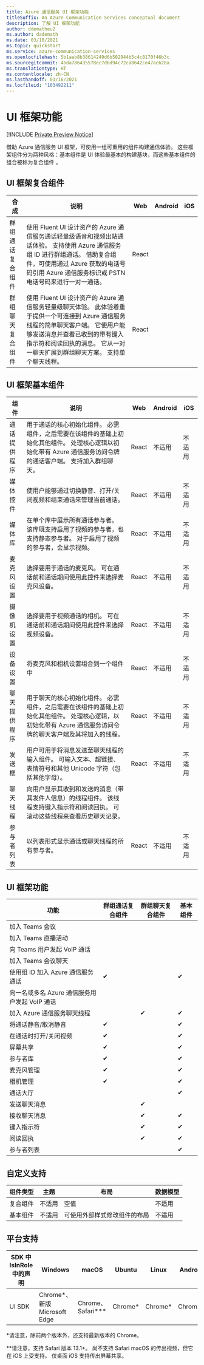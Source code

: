 ```yaml
---
title: Azure 通信服务 UI 框架功能
titleSuffix: An Azure Communication Services conceptual document
description: 了解 UI 框架功能
author: ddematheu2
ms.author: dademath
ms.date: 03/10/2021
ms.topic: quickstart
ms.service: azure-communication-services
ms.openlocfilehash: 5b1aab8b38614249d6b502044b5c4c8170f46b3c
ms.sourcegitcommit: 4bda786435578ec7d6d94c72ca8642ce47ac628a
ms.translationtype: HT
ms.contentlocale: zh-CN
ms.lasthandoff: 03/16/2021
ms.locfileid: "103492211"
---
```

# <a name="ui-framework-capabilities"></a>UI 框架功能

[!INCLUDE [Private Preview Notice](../../includes/private-preview-include.md)]

借助 Azure 通信服务 UI 框架，可使用一组可重用的组件构建通信体验。 这些框架组件分为两种风格：基本组件是 UI 体验最基本的构建基块，而这些基本组件的组合被称为复合组件 。

## <a name="ui-framework-composite-components"></a>UI 框架复合组件

| 合成               | 说明                                               | Web   | Android | iOS   |
|-------------------------|-----------------------------------------------------------|-------|---------|-------|
| 群组通话复合组件 | 使用 Fluent UI 设计资产的 Azure 通信服务通话轻量级语音和视频出站通话体验。 支持使用 Azure 通信服务组 ID 进行群组通话。 借助复合组件，可使用通过 Azure 获取的电话号码引用 Azure 通信服务标识或 PSTN 电话号码来进行一对一通话。                                    | React |  |  |
| 群组聊天复合组件    | 使用 Fluent UI 设计资产的 Azure 通信服务轻量级聊天体验。 此体验着重于提供一个可连接到 Azure 通信服务线程的简单聊天客户端。 它使用户能够发送消息并查看已收到的带有键入指示符和阅读回执的消息。 它从一对一聊天扩展到群组聊天方案。 支持单个聊天线程。                         | React |  |  |

## <a name="ui-framework-base-components"></a>UI 框架基本组件

| 组件             | 说明                                                                                                                                                                                                                                                                        | Web   | Android | iOS |
|-----------------------|------------------------------------------------------------------------------------------------------------------------------------------------------------------------------------------------------------------------------------------------------------------------------------|-------|---------|-----|
| 通话提供程序    | 用于通话的核心初始化组件。 必需组件，之后需要在该组件的基础上初始化其他组件。 处理核心逻辑以初始化带有 Azure 通信服务访问令牌的通话客户端。 支持加入群组聊天。 | React | 不适用     | 不适用 |
| 媒体控件   | 使用户能够通过切换静音、打开/关闭视频和结束通话来管理当前通话。                                                                                                                                                              | React | 不适用     | 不适用 |
| 媒体库   | 在单个库中展示所有通话参与者。 该库既支持启用了视频的参与者，也支持静态参与者。 对于启用了视频的参与者，会显示视频。                                                                                                                | React | 不适用     | 不适用 |
| 麦克风设置 | 选择要用于通话的麦克风。 可在通话前和通话期间使用此控件来选择麦克风设备。                                                                                                                                               | React | 不适用     | 不适用 |
| 摄像机设置     | 选择要用于视频通话的相机。 可在通话前和通话期间使用此控件来选择视频设备。                                                                                                                                             | React | 不适用     | 不适用 |
| 设备设置     | 将麦克风和相机设置组合到一个组件中                                                                                                 | React | 不适用     | 不适用 |
| 聊天提供程序       | 用于聊天的核心初始化组件。 必需组件，之后需要在该组件的基础上初始化其他组件。 处理核心逻辑，以初始化带有 Azure 通信服务访问令牌的聊天客户端及其将加入的线程。                                     | React | 不适用     | 不适用 |
| 发送框          | 用户可用于将消息发送至聊天线程的输入组件。 可输入文本、超链接、表情符号和其他 Unicode 字符（包括其他字母）。                                                                                                                         | React | 不适用     | 不适用 |
| 聊天线程           | 向用户显示其收到和发送的消息（带其发件人信息）的线程组件。 该线程支持键入指示符和阅读回执。 可滚动这些线程来查看历史聊天记录。
| 参与者列表      | 以列表形式显示通话或聊天线程的所有参与者。  | React | 不适用     | 不适用 |

## <a name="ui-framework-capabilities"></a>UI 框架功能

| 功能                                                             | 群组通话复合组件 | 群组聊天复合组件 | 基本组件 |
|---------------------------------------------------------------------|-------------------------|----------------------|-----------------|
| 加入 Teams 会议                                                  |                         |                      |           
| 加入 Teams 直播活动                                               |                         |                      | 
| 向 Teams 用户发起 VoIP 通话                                       |                         |                      | 
| 加入 Teams 会议聊天                                           |                         |                      |            
| 使用组 ID 加入 Azure 通信服务通话                | ✔                      |                      | ✔
| 向一名或多名 Azure 通信服务用户发起 VoIP 通话 |                         |                      |           
| 加入 Azure 通信服务聊天线程                    |                         | ✔                   | ✔
| 将通话静音/取消静音                                                    | ✔                       |                      | ✔
| 在通话时打开/关闭视频                                                | ✔                       |                      | ✔
| 屏幕共享                                                      | ✔                       |                      | ✔
| 参与者库                                                 | ✔                       |                      | ✔
| 麦克风管理                                               | ✔                       |                      | ✔
| 相机管理                                                   | ✔                       |                      | ✔
| 通话大厅                                                          |                         |                      | ✔
| 发送聊天消息                                                   |                         | ✔                   |            
| 接收聊天消息                                                |                         | ✔                   | ✔
| 键入指示符                                                   |                         | ✔                   | ✔
| 阅读回执                                                        |                         | ✔                   | ✔
| 参与者列表                                                    |                         |                      | ✔


## <a name="customization-support"></a>自定义支持

| 组件类型            | 主题     | 布局                                                              | 数据模型 |
|---------------------------|------------|---------------------------------------------------------------------|-------------|
| 复合组件       |     不适用    | 空值                                                                 |     不适用     |
| 基本组件            |     不适用    | 可使用外部样式修改组件的布局         |     不适用     |


## <a name="platform-support"></a>平台支持

| SDK 中 IsInRole 中的声明    | Windows            | macOS                | Ubuntu   | Linux    | Android  | iOS        |
|--------|--------------------|----------------------|----------|----------|----------|------------|
| UI SDK | Chrome\*、新版 Microsoft Edge | Chrome、Safari\*\*\* | Chrome\* | Chrome\* | Chrome\* | Safari\*\* |

\*请注意，除前两个版本外，还支持最新版本的 Chrome。

\*\*请注意，支持 Safari 版本 13.1+。 尚不支持 Safari macOS 的传出视频，但它在 iOS 上受支持。 仅桌面 iOS 支持传出屏幕共享。
